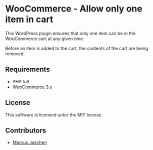 # WooCommerce - Allow only one item in cart

This WordPress plugin ensures that only one item can be in the WooCommerce cart at any given time.

Before an item is added to the cart, the contents of the cart are being removed.

## Requirements

- PHP 5.6
- WooCommerce 3.x

## License

This software is licensed unter the MIT license.

## Contributors

- [Marcus Jaschen](https://github.com/mjaschen)

